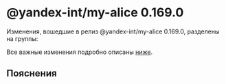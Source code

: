 # @yandex-int/my-alice 0.169.0

<!-- ЧЕЛОВЕЧЕСКОЕ ВСТУПЛЕНИЕ -->

Изменения, вошедшие в релиз @yandex-int/my-alice 0.169.0, разделены на группы:

Все важные изменения подробно описаны [ниже](#Пояснения).

## Пояснения

